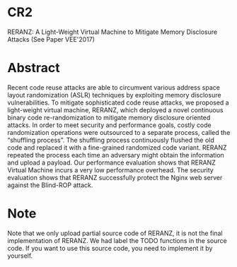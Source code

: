 # CR2
RERANZ: A Light-Weight Virtual Machine to Mitigate Memory Disclosure Attacks (See Paper VEE'2017)

# Abstract 
Recent code reuse attacks are able to circumvent various address space layout randomization (ASLR) techniques by exploiting 
memory disclosure vulnerabilities. To mitigate sophisticated code reuse attacks, we proposed a light-weight virtual machine, 
RERANZ, which deployed a novel continuous binary code re-randomization to mitigate memory disclosure oriented attacks. In 
order to meet security and performance goals, costly code randomization operations were outsourced to a separate process, 
called the “shuffling process”. The shuffling process continuously flushed the old code and replaced it with a fine-grained 
randomized code variant. RERANZ repeated the process each time an adversary might obtain the information and upload a payload. 
Our performance evaluation shows that RERANZ Virtual Machine incurs a very low performance overhead. The security evaluation 
shows that RERANZ successfully protect the Nginx web server against the Blind-ROP attack.

# Note
Note that we only upload partial source code of RERANZ, it is not the final implementation of RERANZ. We had label the TODO 
functions in the source code. If you want to use this source code, you need to implement it by yourself.
